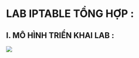 # LAB IPTABLE TỔNG HỢP :

## I. MÔ HÌNH TRIỂN KHAI LAB :

   <img src="http://i.imgur.com/W4AxBrl.png">
